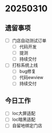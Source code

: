 # 20250310

## 遗留事项

- [ ] 门店自动测试订单
    - [ ] 代码开发
    - [ ] 提测
    - [ ] 持续交付
- [ ] 打标系统上线
    - [ ] bug修复
    - [ ] 代码ewview
    - [ ] 持续交付

## 今日工作

- [ ] loc大屏适配
- [ ] loc暗黑适配
- [ ] 自留地绑定门店
